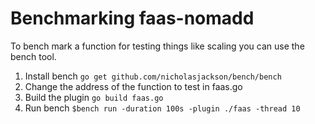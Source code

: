 # Benchmarking faas-nomadd
To bench mark a function for testing things like scaling you can use the bench tool.

1. Install bench `go get github.com/nicholasjackson/bench/bench`
1. Change the address of the function to test in faas.go
1. Build the plugin `go build faas.go`
1. Run bench `$bench run -duration 100s -plugin ./faas -thread 10`

